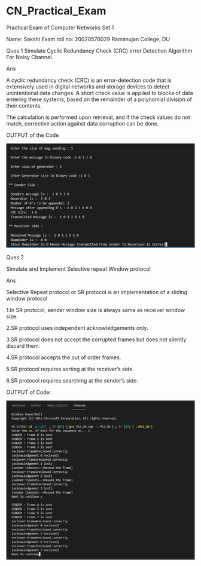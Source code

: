 # CN_Practical_Exam
Practical Exam of Computer Networks Set 1 

Name: Sakshi
Exam roll no: 20020570029
Ramanujan College, DU


Ques 1
Simulate Cyclic Redundancy Check (CRC) error Detection Algorithm For Noisy Channel.


Ans


A cyclic redundancy check (CRC) is an error-detection code that is extensively used in digital networks and storage devices to detect unintentional data changes. A short check value is applied to blocks of data entering these systems, based on the remainder of a polynomial division of their contents.

The calculation is performed upon retrieval, and if the check values do not match, corrective action against data corruption can be done.



OUTPUT of the Code


![alt text](https://github.com/sakshi4780/CN_Practical_Exam/blob/main/PE1_CN.PNG)













Ques 2 

Simulate and Implement Selective repeat Window protocol


Ans


Selective Repeat protocol or SR protocol is an implementation of a sliding window protocol

1.In SR protocol, sender window size is always same as receiver window size.  


2.SR protocol uses independent acknowledgements only.


3.SR protocol does not accept the corrupted frames but does not silently discard them.


4.SR protocol accepts the out of order frames.


5.SR protocol requires sorting at the receiver’s side.


6.SR protocol requires searching at the sender’s side.

 
 OUTPUT of Code:
 
 
 ![alt text](https://github.com/sakshi4780/CN_Practical_Exam/blob/main/PE2_CN.PNG)









